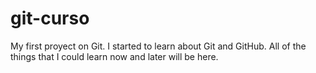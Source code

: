 # git-curso
My first proyect on Git. I started to learn about Git and GitHub. All of the things that I could learn now and later will be here.
